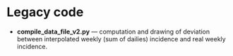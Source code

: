 # Legacy code

* **compile_data_file_v2.py** — computation and drawing of deviation
    between interpolated weekly (sum of dailies) incidence
    and real weekly incidence.
